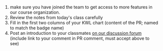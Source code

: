 1. make sure you have joined the  team to get access to more features in our course organization. 
1. Review the notes from today's class carefully
1. Fill in the first two columns of your KWL chart (content of the PR; named to match the badge name)
1. Post an introduction to your classmates [on our discussion forum](https://github.com/orgs/compsys-progtools/discussions1)  (include link to your comment in PR comment, must accept above to see)